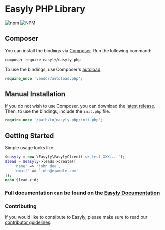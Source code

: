 # Easyly PHP Library


![npm](https://img.shields.io/npm/v/easyly)
![NPM](https://img.shields.io/npm/l/easyly)

## Composer

You can install the bindings via [Composer](http://getcomposer.org/). Run the following command:

```bash
composer require easyly/easyly-php
```


To use the bindings, use Composer's [autoload](https://getcomposer.org/doc/01-basic-usage.md#autoloading):

```php
require_once 'vendor/autoload.php';
```

## Manual Installation

If you do not wish to use Composer, you can download the [latest release](https://github.com/Easyly-io/easyly-php/releases). Then, to use the bindings, include the `init.php` file.

```php
require_once '/path/to/easyly-php/init.php';
```


## Getting Started

Simple usage looks like:

```php
$easyly = new \Easyly\EasylyClient('sk_test_XXX....');
$lead = $easyly->leads->create([
    'name' => 'john doe',
    'email' => 'john@example.com'
]);
echo $lead->id;
```


### Full documentation can be found on the [Easyly Documentation](https://api.easyly.com)

### Contributing

If you would like to contribute to Easyly, please make sure to read our
[contributor guidelines](CONTRIBUTING.md).